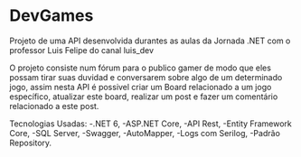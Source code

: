 # DevGames
Projeto de uma API desenvolvida durantes as aulas da Jornada .NET com o professor Luis Felipe do canal luis_dev

O projeto consiste num fórum para o publico gamer de modo que eles possam tirar suas duvidad e conversarem sobre algo de um determinado jogo,
assim nesta API é possivel criar um Board relacionado a um jogo específico, atualizar este board, realizar um post e fazer um comentário relacionado a este post.


Tecnologias Usadas:
-.NET 6,
-ASP.NET Core,
-API Rest,
-Entity Framework Core,
-SQL Server,
-Swagger,
-AutoMapper,
-Logs com Serilog,
-Padrão Repository.

